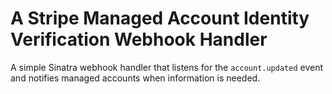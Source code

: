 # A Stripe Managed Account Identity Verification Webhook Handler

A simple Sinatra webhook handler that listens for the `account.updated` event and notifies managed accounts when information is needed. 